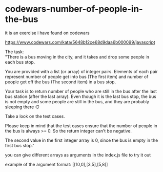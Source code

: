 # codewars-number-of-people-in-the-bus
it is an exercise i have found on codewars

https://www.codewars.com/kata/5648b12ce68d9daa6b000099/javascript

The task:       
"There is a bus moving in the city, and it takes and drop some people in each bus stop.

You are provided with a list (or array) of integer pairs. 
Elements of each pair represent number of people get into bus (The first item)
and number of people get off the bus (The second item) in a bus stop.

Your task is to return number of people who are still in the bus after the last
bus station (after the last array). Even though it is the last bus stop, the 
bus is not empty and some people are still in the bus, and they are probably 
sleeping there :D

Take a look on the test cases.

Please keep in mind that the test cases ensure that the number of people in the bus
is always >= 0. So the return integer can't be negative.

The second value in the first integer array is 0, since the bus is empty in the first bus stop."



you can give different arrays as arguments in the index.js file to try it out

example of the argument format: [[10,0],[3,5],[5,8]]
